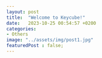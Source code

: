 ```yaml
---
layout: post
title:  "Welcome to Keycube!"
date:   2023-10-25 00:54:57 +0200
categories: 
- Others
image: "../assets/img/post1.jpg"
featuredPost : false;
---
```


